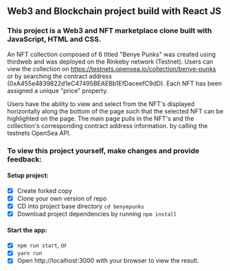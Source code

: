 ## Web3 and Blockchain project build with React JS

### This project is a Web3 and NFT marketplace clone built with JavaScript, HTML and CSS.

An NFT collection composed of 6 titled "Benye Punks" was created using thirdweb and was deployed on the Rinkeby network (Testnet). Users can view the collection on https://testnets.opensea.io/collection/benye-punks or by searching the contract address (0xA455e4839822d1eC47495BEAEBb1EfDaceefC9dD). Each NFT has been assigned a unique "price" property.

Users have the ability to view and select from the NFT's displayed horizontally along the bottom of the page such that the selected NFT can be highlighted on the page. The main page pulls in the NFT's and the collection's corresponding contract address information. by calling the testnets OpenSea API.

### To view this project yourself, make changes and provide feedback:

#### Setup project:
* [X] Create forked copy
* [X] Clone your own version of repo
* [X] CD into project base directory `cd benyepunks`
* [X] Download project dependencies by running `npm install`

#### Start the app:
* [X] `npm run start`, or
* [X] `yarn run`
* [X] Open http://localhost:3000 with your browser to view the result.
